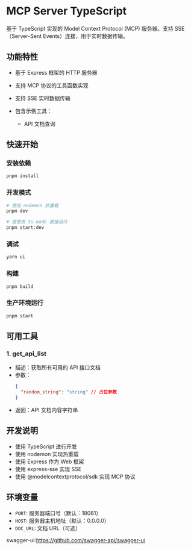 <!--
 * @Author: blue
 * @Date: 2025-07-02 16:17:14
 * @FilePath: /api-mcp-server/README.md
-->

# MCP Server TypeScript

基于 TypeScript 实现的 Model Context Protocol (MCP) 服务器。支持 SSE（Server-Sent Events）连接，用于实时数据传输。

## 功能特性

- 基于 Express 框架的 HTTP 服务器
- 支持 MCP 协议的工具函数实现
- 支持 SSE 实时数据传输
- 包含示例工具：

  - API 文档查询

## 快速开始

### 安装依赖

```bash
pnpm install
```

### 开发模式

```bash
# 使用 nodemon 热重载
pnpm dev

# 或使用 ts-node 直接运行
pnpm start:dev
```

### 调试

```bash
yarn ui
```

### 构建

```bash
pnpm build
```

### 生产环境运行

```bash
pnpm start
```

## 可用工具

### 1. get_api_list

- 描述：获取所有可用的 API 接口文档
- 参数：
  ```json
  {
    "random_string": "string" // 占位参数
  }
  ```
- 返回：API 文档内容字符串

## 开发说明

- 使用 TypeScript 进行开发
- 使用 nodemon 实现热重载
- 使用 Express 作为 Web 框架
- 使用 express-sse 实现 SSE
- 使用 @modelcontextprotocol/sdk 实现 MCP 协议

## 环境变量

- `PORT`: 服务器端口号（默认：18081）
- `HOST`: 服务器主机地址（默认：0.0.0.0）
- `DOC_URL`: 文档 URL（可选）

swagger-ui:https://github.com/swagger-api/swagger-ui
